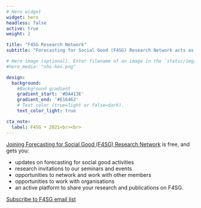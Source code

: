 ```yaml
---
# Hero widget
widget: hero
headless: false
active: true
weight: 2

title: "F4SG Research Network"
subtitle: "Forecasting for Social Good (F4SG) Research Network acts as a research accelerator by creating opportunities for researchers and organisations to forge new teams to pursue research projects on FSG."

# Hero image (optional). Enter filename of an image in the `static/img/` folder.
#hero_media: "nhs-hex.png"

design:
  background:
    #Background gradient
    gradient_start: '#DA413E'
    gradient_end: '#E16462'
    # Text color (true=light or false=dark).
    text_color_light: true

cta_note:
  label: F4SG • 2021<br><br>
---
```



[Joining Forecasting for Social Good (F4SG) Research Network](https://docs.google.com/forms/d/e/1FAIpQLScvwsSS7kc5w0BJ7Qhfrv4Hvy2WSSM5o641yROhoXtzN9nb3w/viewform) is free, and gets you:

- updates on forecasting for social good activities
- research invitations to our seminars and events 
- opportunities to network and work with other members 
- opportunities to work with organisations 
- an active platform to share your research and publications on F4SG. 


[Subscribe to F4SG email list](http://eepurl.com/hMFA-9)

